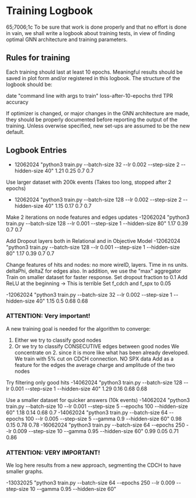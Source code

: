 # Training Logbook
65;7006;1c
To be sure that work is done properly and that no effort is done in vain,
we shall write a logbook about training tests, in view of finding optimal
GNN architecture and training parameters.

## Rules for training

Each training should last at least 10 epochs.
Meaningful results should be saved in plot form and/or registered in this logbook.
The structure of the logbook should be:

date "command line with args to train" loss-after-10-epochs thrd TPR accuracy

If optimizer is changed, or major changes in the GNN architecture are made, they
should be properly documented before reporting the output of the training.
Unless overwise specified, new set-ups are assumed to be the new default.

## Logbook Entries

- 12062024 "python3 train.py --batch-size 32 --lr 0.002 --step-size 2 --hidden-size 40" 1.21 0.25 0.7 0.7

Use larger dataset with 200k events
(Takes too long, stopped after 2 epochs)
- 12062024 "python3 train.py --batch-size 128 --lr 0.002 --step-size 2 --hidden-size 40" 1.15 0.17 0.7 0.7

Make 2 iterations on node features and edges updates
-12062024 "python3 train.py --batch-size 128 --lr 0.001 --step-size 1 --hidden-size 80" 1.17 0.39 0.7 0.7

Add Dropout layers both in Relational and in Objective Model
-12062024 "python3 train.py --batch-size 128 --lr 0.001 --step-size 1 --hidden-size 80" 1.17 0.39 0.7 0.7

Change features of hits and nodes:
no more wireID, layers. Time in ns units.
deltaPhi, deltaZ for edges also.
In addition, we use the "max" aggregator
Train on smaller dataset for faster response.
Set dropout fraction to 0.1
Add ReLU at the beginning -> This is terrible
Set f_cdch and f_spx to 0.05

-12062024 "python3 train.py --batch-size 32 --lr 0.002 --step-size 1 --hidden-size 40" 1.15 0.5 0.68 0.68

### ATTENTION: Very important!

A new training goal is needed for the algorithm to converge:
1. Either we try to classify good nodes
2. Or we try to classify CONSECUTIVE edges between good nodes
We concentrate on 2. since it is more like what has been already developed.
We train with 5% cut on CDCH connection. NO SPX data
Add as a feature for the edges the average charge and amplitude of the two nodes

Try filtering only good hits
-14062024 "python3 train.py --batch-size 128 --lr 0.001 --step-size 1 --hidden-size 40" 1.29 0.16 0.68 0.68

Use a smaller dataset for quicker answers (10k events)
-14062024 "python3 train.py --batch-size 10 --lr 0.001 --step-size 5 --epochs 100 --hidden-size 60" 1.18 0.14 0.68 0.7
-14062024 "python3 train.py --batch-size 64 --epochs 100 --lr 0.005 --step-size 5 --gamma 0.9 --hidden-size 60" 0.98 0.15 0.78 0.78
-16062024 "python3 train.py --batch-size 64 --epochs 250 --lr 0.009 --step-size 10 --gamma 0.95 --hidden-size 60" 0.99 0.05 0.71 0.86

### ATTENTION: VERY IMPORTANT!

We log here results from a new approach, segmenting the CDCH
to have smaller graphs.

-13032025 "python3 train.py --batch-size 64 --epochs 250 --lr 0.009 --step-size 10 --gamma 0.95 --hidden-size 60"